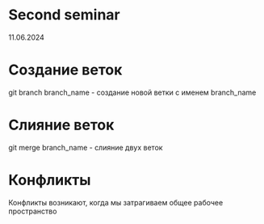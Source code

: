 # Second seminar
11.06.2024
# Создание веток
git branch branch_name - создание новой ветки с именем branch_name

# Слияние веток
git merge branch_name - слияние двух веток

# Конфликты
Конфликты возникают, когда мы затрагиваем общее рабочее пространство 